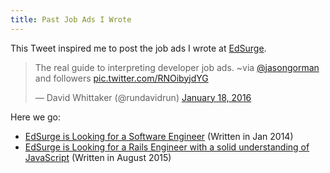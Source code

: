 ```yaml
---
title: Past Job Ads I Wrote
---
```


This Tweet inspired me to post the job ads I wrote at [EdSurge](http://edsurge.com).

<blockquote class="twitter-tweet" data-conversation="none" lang="en"><p lang="en" dir="ltr">The real guide to interpreting developer job ads. ~via <a href="https://twitter.com/jasongorman">@jasongorman</a> and followers <a href="https://t.co/RNOibyjdYG">pic.twitter.com/RNOibyjdYG</a></p>&mdash; David Whittaker (@rundavidrun) <a href="https://twitter.com/rundavidrun/status/689165491760316416">January 18, 2016</a></blockquote>

Here we go:

- [EdSurge is Looking for a Software Engineer](https://github.com/chibicode/chibicode.com/blob/36a6a48e91d39396b4f73848e9e1c7dafeece820/_en-old-posts/2014-03-10-software-engineer.md) (Written in Jan 2014)
- [EdSurge is Looking for a Rails Engineer with a solid understanding of JavaScript](https://github.com/chibicode/chibicode.com/blob/36a6a48e91d39396b4f73848e9e1c7dafeece820/_en-old-posts/2015-08-31-rails-dev.md) (Written in August 2015)
